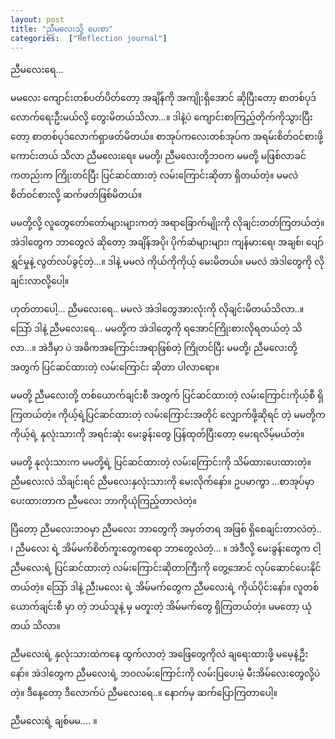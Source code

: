 ```yaml
---
layout: post
title: "ညီမလေးသို့ ပေးစာ"
categories:  ["Reflection journal"]
---
```

ညီမလေးရေ…

မမလေး ကျောင်းတစ်ပတ်ပိတ်တော့ အချိန်ကို အကျိုးရှိအောင် ဆိုပြီးတော့ စာတစ်ပုဒ်လောက်ရေးဦးမယ်လို့ တွေးမိတယ်သိလာ…။ ဒါနဲ့ပဲ ကျောင်းစာကြည့်တိုက်ကိုသွားပြီးတော့ စာတစ်ပုဒ်လောက်ရှာဖတ်မိတယ်။ စာအုပ်ကလေးတစ်အုပ်က အရမ်းစိတ်ဝင်စားဖို့ကောင်းတယ် သိလာ ညီမလေးရေ။ မမတို့၊ ညီမလေးတို့ဘဝက မမတို့ မဖြစ်လာခင်ကတည်းက ကြိုးတင်ပြီး ပြင်ဆင်ထားတဲ့ လမ်းကြောင်းဆိုတာ ရှိတယ်တဲ့။ မမလဲ စိတ်ဝင်စားလို့ ဆက်ဖတ်ဖြစ်မိတယ်။
<!-- more -->

မမတို့လို့ လူတွေတော်တော်များများကတဲ့ အရာခြောက်မျိုးကို လိုချင်းတတ်ကြတယ်တဲ့။ အဲဒါတွေက ဘာတွေလဲ ဆိုတော့ အချိန်အပို၊ ပိုက်ဆံများများ၊ ကျန်မားရေ၊ အချစ်၊ ပျော်ရွှင်မှုနဲ့ လွတ်လပ်ခွင့်တဲ့…။ ဒါနဲ့ မမလဲ ကိုယ်ကိုကိုယ့် မေးမိတယ်။ မမလဲ အဲဒါတွေကို လိုချင်းလာလို့ပေါ့။

ဟုတ်တာပေါ့… ညီမလေးရေ.. မမလဲ အဲဒါတွေအားလုံးကို လိုချင်းမိတယ်သိလာ..။ သြော် ဒါနဲ့ ညီမလေးရေ… မမတို့က အဲဒါတွေကို ရအောင်ကြိုးစားလိုရတယ်တဲ့ သိလာ…။ အဲဒီမှာ ပဲ အဓိကအကြောင်းအရာဖြစ်တဲ့ ကြိုတင်ပြီး မမတို့၊ ညီမလေးတို့ အတွက် ပြင်ဆင်ထားတဲ့ လမ်းကြောင်း ဆိုတာ ပါလာရော။


 မမတို့ ညီမလေးတို့ တစ်ယောက်ချင်းစီ အတွက် ပြင်ဆင်ထားတဲ့ လမ်းကြောင်းကိုယ့်စီ ရှိကြတယ်တဲ့။ ကိုယ့်ရဲ့ပြင်ဆင်ထားတဲ့ လမ်းကြောင်းအတိုင် လျှောက်ဖို့ဆိုရင် တဲ့  မမတို့က ကိုယ့်ရဲ့ နုလုံးသားကို အရင်းဆုံး မေးခွန်းတွေ ပြန်ထုတ်ပြီးတော့ မေးရလိမ့်မယ်တဲ့။

မမတို့ နုလုံးသားက မမတို့ရဲ့ ပြင်ဆင်ထားတဲ့ လမ်းကြောင်းကို သိမ်ထားပေးထားတဲ့။ ညီမလေးလဲ သိချင်းရင် ညီမလေးနှလုံးသားကို မေးလိုက်နော်။
ဥပမာကွာ ...စာအုပ်မှာ ပေးထားတာက ညီမလေး ဘာကိုယုံကြည့်တာလဲတဲ့။

ပြီတော့ ညီမလေးဘဝမှာ ညီမလေး ဘာတွေကို အမှတ်တရ အဖြစ် ရှိစေချင်းတာလဲတဲ့.. ၊ ညီမလေး ရဲ့ အိမ်မက်စိတ်ကူးတွေကရော ဘာတွေလဲတဲ့… ။ အဲဒီလို့ မေးခွန်းတွေက ငါ့ညီမလေးရဲ့ ပြင်ဆင်ထားတဲ့ လမ်းကြောင်းဆိုတာကြီးကို တွေ့အောင် လုပ်ဆောင်ပေးနိုင်တယ်တဲ့။ သြော် ဒါနဲ့ ညီးမလေး ရဲ့ အိမ်မက်တွေက ညီမလေးရဲ့ ကိုယ်ပိုင်းနော်။ လူတစ်ယောက်ချင်းစီ မှာ တဲ့ ဘယ်သူနဲ့ မှ မတူးတဲ့ အိမ်မက်တွေ ရှိကြတယ်တဲ့။ မမတော့ ယုံတယ် သိလာ။

ညီမလေးရဲ့ နှလုံးသားထဲကနေ ထွက်လာတဲ့ အဖြေတွေကိုလဲ ချရေးထားဖို့ မမေ့နဲ့ဦးနော်။ အဲဒါတွေက ညီမလေးရဲ့ ဘဝလမ်းကြောင်းကို လမ်းပြပေးမဲ့ မီးအိမ်လေးတွေလို့ပဲတဲ့။ ဒီနေ့တော့ ဒီလောက်ပဲ ညီမလေးရေ..။ နောက်မှ ဆက်ပြောကြတာပေါ့။

 ညီမလေးရဲ့ ချစ်မမ…. ။

